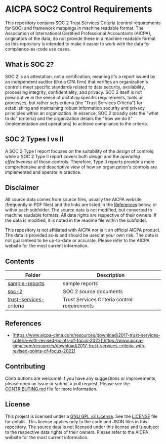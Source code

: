 # AICPA SOC2 Control Requirements

This repository contains SOC 2 Trust Services Criteria (control requirements for SOC) and framework mappings in machine readable format. The Association of International Certified Professional Accountants (AICPA), originators of the data, do not provide these in a machine readable format so this repository is intended to make it easier to work with the data for compliance-as-code use cases.

## What is SOC 2?

SOC 2 is an attestation, not a certification, meaning it's a report issued by an independent auditor (like a CPA firm) that verifies an organization's controls meet specific standards related to data security, availability, processing integrity, confidentiality, and privacy. SOC 2 itself is not prescriptive in the sense of dictating specific requirements, tools or processes, but rather sets criteria (the "Trust Services Criteria") for establishing and maintaining robust information security and privacy principles within an organization. In essence, SOC 2 broadly sets the "what to do" (criteria) and the organization details the "how we do it" (implementation and operations) to achieve compliance to the criteria.

## SOC 2 Types I vs II

A SOC 2 Type I report focuses on the suitability of the _design_ of controls, while a SOC 2 Type II report covers both _design_ and the _operating effectiveness_ of those controls. Therefore, Type II reports provide a more comprehensive and descriptive view of how an organization's controls are implemented and operate in practice. 

## Disclaimer

All source data comes from source files, usually the AICPA website (frequently in PDF files) and the links are listed in the [References](#references) below, or within each subfolder. The source data is not modified, but converted to machine readable formats. All data rights are respective of their owners. If the data is modified, it is noted in the readme file within the subfolder.

This repository is not affiliated with AICPA nor is it an official AICPA product. The data is provided as-is and should be used at your own risk. The data is not guaranteed to be up-to-date or accurate. Please refer to the AICPA website for the most current information.

## Contents

| Folder                                               | Description                                  |
| ---------------------------------------------------- | -------------------------------------------- |
| [sample-reports](./sample-reports/)                  | sample reports                               |
| [soc-2](./soc-2)                                     | SOC 2 source documents                       |
| [trust-services-criteria](./trust-services-criteria) | Trust Services Criteria control requirements |

## References

- [https://www.aicpa-cima.com/resources/download/2017-trust-services-criteria-with-revised-points-of-focus-2022](https://www.aicpa-cima.com/resources/download/2017-trust-services-criteria-with-revised-points-of-focus-2022)

## Contributing

Contributions are welcome! If you have any suggestions or improvements, please open an issue or submit a pull request. Please see the [CONTRIBUTING.md](./CONTRIBUTING.md) file for more information.

## License

This project is licensed under a [GNU GPL v3 License](https://choosealicense.com/licenses/gpl-3.0/). See the [LICENSE](./LICENSE) file for details. This license applies only to the code and JSON files in this repository. The source data is not licensed under this license and is subject to the respective data rights of their owners. Please refer to the AICPA website for the most current information.
